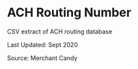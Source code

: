 # ACH Routing Number

CSV extract of ACH routing database

Last Updated: Sept 2020

Source: Merchant Candy
